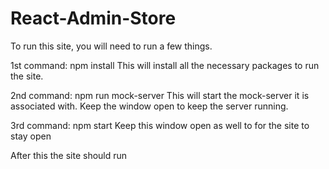 # React-Admin-Store
To run this site, you will need to run a few things.

1st command:
npm install
This will install all the necessary packages to run the site.

2nd command:
npm run mock-server
This will start the mock-server it is associated with.
Keep the window open to keep the server running.

3rd command:
npm start
Keep this window open as well to for the site to stay open

After this the site should run
